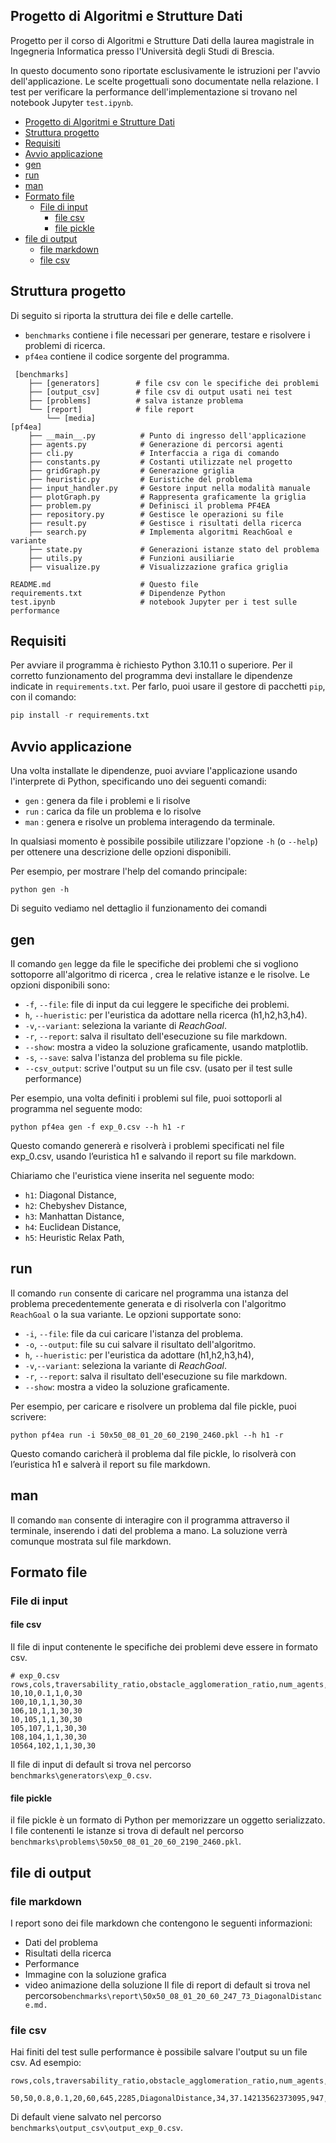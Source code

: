 ## Progetto di Algoritmi e Strutture Dati

Progetto per il corso di Algoritmi e Strutture Dati della laurea magistrale
in Ingegneria Informatica presso l'Università degli Studi di Brescia.


In questo documento sono riportate esclusivamente le istruzioni per l'avvio dell'applicazione.
Le scelte progettuali sono documentate nella relazione.
I test per verificare la performance dell'implementazione si trovano nel notebook Jupyter `test.ipynb`.

- [Progetto di Algoritmi e Strutture Dati](#progetto-di-algoritmi-e-strutture-dati)
- [Struttura progetto](#struttura-progetto)
- [Requisiti](#requisiti)
- [Avvio applicazione](#avvio-applicazione)
- [gen](#gen)
- [run](#run)
- [man](#man)
- [Formato file](#formato-file)
  - [File di input](#file-di-input)
    - [file csv](#file-csv)
    - [file pickle](#file-pickle)
- [file di output](#file-di-output)
  - [file markdown](#file-markdown)
  - [file csv](#file-csv-1)
  
## Struttura progetto
Di seguito si riporta la struttura dei file e delle cartelle.
- `benchmarks` contiene i file necessari per generare, testare e risolvere i problemi di ricerca.
- `pf4ea` contiene il codice sorgente del programma.
```
 [benchmarks]
    ├── [generators]        # file csv con le specifiche dei problemi 
    ├── [output_csv]        # file csv di output usati nei test
    ├── [problems]          # salva istanze problema
    └── [report]            # file report
        └── [media] 
[pf4ea]
    ├── __main__.py          # Punto di ingresso dell'applicazione
    ├── agents.py            # Generazione di percorsi agenti  
    ├── cli.py               # Interfaccia a riga di comando
    ├── constants.py         # Costanti utilizzate nel progetto
    ├── gridGraph.py         # Generazione griglia
    ├── heuristic.py         # Euristiche del problema 
    ├── input_handler.py     # Gestore input nella modalità manuale
    ├── plotGraph.py         # Rappresenta graficamente la griglia
    ├── problem.py           # Definisci il problema PF4EA
    ├── repository.py        # Gestisce le operazioni su file
    ├── result.py            # Gestisce i risultati della ricerca
    ├── search.py            # Implementa algoritmi ReachGoal e variante
    ├── state.py             # Generazioni istanze stato del problema   
    ├── utils.py             # Funzioni ausiliarie
    ├── visualize.py         # Visualizzazione grafica griglia

README.md                    # Questo file
requirements.txt             # Dipendenze Python
test.ipynb                   # notebook Jupyter per i test sulle performance
```
## Requisiti
Per avviare il programma è richiesto Python 3.10.11 o superiore.
Per il corretto funzionamento del programma devi installare le dipendenze indicate in `requirements.txt`. Per farlo, puoi usare il gestore di pacchetti `pip`, con il comando:
```python
pip install -r requirements.txt
```
## Avvio applicazione
Una volta installate le dipendenze, puoi avviare l'applicazione usando l'interprete di Python, specificando uno dei seguenti comandi:
- `gen` : genera da file i problemi e li risolve
- `run` : carica da file un problema e lo risolve
- `man` : genera e risolve un problema interagendo da terminale.

In qualsiasi momento è possibile possibile utilizzare l'opzione `-h` (o `--help`) per ottenere una descrizione delle opzioni disponibili.

Per esempio, per mostrare l'help del comando principale:
```
python gen -h
```

Di seguito vediamo nel dettaglio il funzionamento dei comandi
## gen
Il comando `gen` legge da file le specifiche dei problemi che si vogliono sottoporre all'algoritmo di ricerca , crea le relative istanze e le risolve. Le opzioni disponibili sono:
- `-f`, `--file`: file di input da cui leggere le specifiche dei problemi.
- `h`, `--hueristic`:  per l'euristica da adottare nella ricerca (h1,h2,h3,h4).
- `-v`,`--variant`: seleziona la variante di *ReachGoal*.
- `-r`, `--report`: salva il risultato dell'esecuzione su file markdown.
- `--show`: mostra a video la soluzione graficamente, usando matplotlib.
- `-s`, `--save`: salva l'istanza del problema su file pickle.
- `--csv_output`: scrive l'output su un file csv. (usato per il test sulle performance)

Per esempio, una volta definiti i problemi sul file, puoi sottoporli al programma nel seguente modo:
```
python pf4ea gen -f exp_0.csv --h h1 -r
```
Questo comando genererà e risolverà i problemi specificati nel file exp_0.csv, usando l’euristica h1 e salvando il report su file markdown.

Chiariamo che l'euristica viene inserita nel seguente modo:
- `h1`: Diagonal Distance,
- `h2`: Chebyshev Distance,
- `h3`: Manhattan Distance,
- `h4`: Euclidean Distance,
- `h5`: Heuristic Relax Path,

## run
Il comando `run` consente di caricare nel programma una istanza del problema precedentemente generata e di risolverla con l'algoritmo `ReachGoal` o la sua variante. Le opzioni supportate sono:
- `-i`, `--file`: file da cui caricare l'istanza del problema.
- `-o`, `--output`: file su cui salvare il risultato dell'algoritmo.
- `h`, `--hueristic`: per l'euristica da adottare (h1,h2,h3,h4),
- `-v`,`--variant`: seleziona la variante di *ReachGoal*.
- `-r`, `--report`: salva il risultato dell'esecuzione su file markdown.
- `--show`: mostra a video la soluzione graficamente.

Per esempio, per caricare e risolvere un problema dal file pickle, puoi scrivere:
```
python pf4ea run -i 50x50_08_01_20_60_2190_2460.pkl --h h1 -r
```
Questo comando caricherà il problema dal file pickle, lo risolverà con l’euristica h1 e salverà il report su file markdown.
## man
Il comando `man` consente di interagire con il programma attraverso il terminale, inserendo i dati del problema a mano. La soluzione verrà comunque mostrata sul file markdown.

## Formato file
### File di input
#### file csv
Il file di input contenente le specifiche dei problemi deve essere in formato csv.

```csv
# exp_0.csv
rows,cols,traversability_ratio,obstacle_agglomeration_ratio,num_agents,maximum_time
10,10,0.1,1,0,30
100,10,1,1,30,30
106,10,1,1,30,30
10,105,1,1,30,30
105,107,1,1,30,30
108,104,1,1,30,30
10564,102,1,1,30,30
```
Il file di input di default si trova nel percorso `benchmarks\generators\exp_0.csv`.
#### file pickle
il file pickle è un formato di Python per memorizzare un oggetto serializzato. I file contenenti le istanze si trova di default nel percorso `benchmarks\problems\50x50_08_01_20_60_2190_2460.pkl`.

## file di output
### file markdown
I report sono dei file markdown che contengono le seguenti informazioni:
- Dati del problema
- Risultati della ricerca
- Performance
- Immagine con la soluzione grafica
- video animazione della soluzione
Il file di report di default si trova nel percorso`benchmarks\report\50x50_08_01_20_60_247_73_DiagonalDistance.md.`
### file csv
Hai finiti del test sulle performance è possibile salvare l'output su un file csv.
Ad esempio:
```
rows,cols,traversability_ratio,obstacle_agglomeration_ratio,num_agents,maximum_time,init,goal,h_type,path_length,path_cost,tot_states,percentage_visited_nodes,unique_node_visited,wait,problem_time,heuristic_time,search_time,mem_grid,mem_heuristic,mem_open,mem_closed,mem_path

50,50,0.8,0.1,20,60,645,2285,DiagonalDistance,34,37.14213562373095,947,12.15,243,0,0.0,0.0,0.109375,0.046875,0.046875,0.046875,8.2109375,0.3203125
```
Di default viene salvato nel percorso `benchmarks\output_csv\output_exp_0.csv`.

